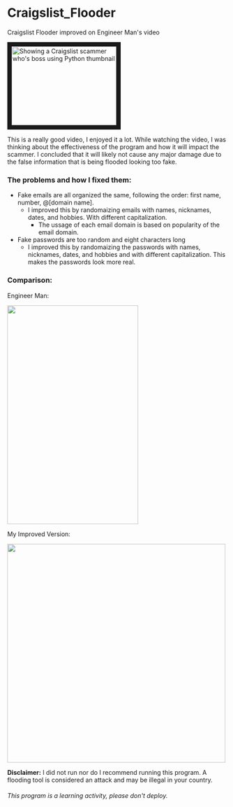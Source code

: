 # Craigslist_Flooder
Craigslist Flooder improved on Engineer Man's video

<a href="http://www.youtube.com/watch?feature=player_embedded&v=UtNYzv8gLbs
" target="_blank"><img src="http://img.youtube.com/vi/UtNYzv8gLbs/0.jpg" 
alt="Showing a Craigslist scammer who's boss using Python thumbnail" width="240" height="180" border="10" /></a>

This is a really good video, I enjoyed it a lot. While watching the video, I was thinking about the effectiveness of the program and how it will impact the scammer. I concluded that it will likely not cause any major damage due to the false information that is being flooded looking too fake. 

### The problems and how I fixed them:
- Fake emails are all organized the same, following the order: first name, number, @[domain name].
  - I improved this by randomaizing emails with names, nicknames, dates, and hobbies. With different capitalization.
    - The ussage of each email domain is based on popularity of the email domain. 
- Fake passwords are too random and eight characters long
  - I improved this by randomaizing the passwords with names, nicknames, dates, and hobbies and with different capitalization. This makes the passwords look more real.

### Comparison: 
Engineer Man:

<img src="https://i.imgur.com/oMXi93A.png" width="300" height="500">

My Improved Version:

<img src="https://i.imgur.com/Cpv46za.png" width="500" height="500">

**Disclaimer:** I did not run nor do I recommend running this program. A flooding tool is considered an attack and may be illegal in your country. 

###### This program is a learning activity, please don't deploy. 
